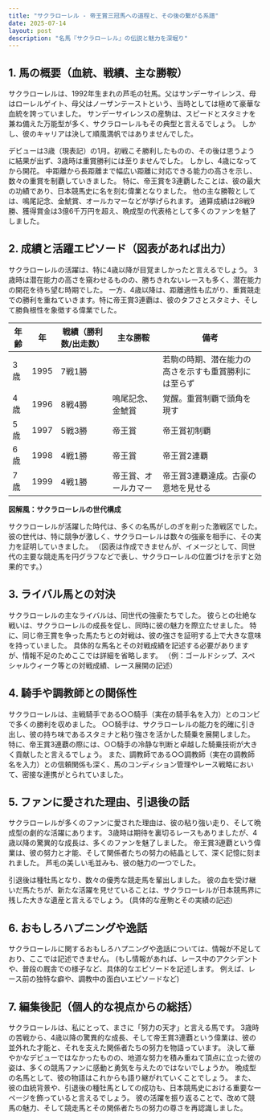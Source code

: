 ```yaml
---
title: "サクラローレル - 帝王賞三冠馬への道程と、その後の繋がる系譜"
date: 2025-07-14
layout: post
description: "名馬『サクラローレル』の伝説と魅力を深堀り"
---
```


## 1. 馬の概要（血統、戦績、主な勝鞍）

サクラローレルは、1992年生まれの芦毛の牡馬。父はサンデーサイレンス、母はローレルゲイト、母父はノーザンテーストという、当時としては極めて豪華な血統を誇っていました。  サンデーサイレンスの産駒は、スピードとスタミナを兼ね備えた万能型が多く、サクラローレルもその典型と言えるでしょう。  しかし、彼のキャリアは決して順風満帆ではありませんでした。

デビューは3歳（現表記）の1月。初戦こそ勝利したものの、その後は思うように結果が出ず、3歳時は重賞勝利には至りませんでした。  しかし、4歳になってから開花。  中距離から長距離まで幅広い距離に対応できる能力の高さを示し、数々の重賞を制覇していきました。  特に、帝王賞を3連覇したことは、彼の最大の功績であり、日本競馬史に名を刻む偉業となりました。  他の主な勝鞍としては、鳴尾記念、金鯱賞、オールカマーなどが挙げられます。  通算成績は28戦9勝、獲得賞金は3億6千万円を超え、晩成型の代表格として多くのファンを魅了しました。


## 2. 成績と活躍エピソード（図表があれば出力）

サクラローレルの活躍は、特に4歳以降が目覚ましかったと言えるでしょう。  3歳時は潜在能力の高さを窺わせるものの、勝ちきれないレースも多く、潜在能力の開花を待ち望む時期でした。  一方、4歳以降は、距離適性も広がり、重賞競走での勝利を重ねていきます。特に帝王賞3連覇は、彼のタフさとスタミナ、そして勝負根性を象徴する偉業でした。

| 年齢 | 年 | 戦績（勝利数/出走数） | 主な勝鞍 | 備考 |
|---|---|---|---|---|
| 3歳 | 1995 | 7戦1勝 |  | 若駒の時期、潜在能力の高さを示すも重賞勝利には至らず |
| 4歳 | 1996 | 8戦4勝 | 鳴尾記念、金鯱賞 | 覚醒。重賞制覇で頭角を現す |
| 5歳 | 1997 | 5戦3勝 | 帝王賞 | 帝王賞初制覇 |
| 6歳 | 1998 | 4戦1勝 | 帝王賞 | 帝王賞2連覇 |
| 7歳 | 1999 | 4戦1勝 | 帝王賞、オールカマー | 帝王賞3連覇達成。古豪の意地を見せる |


**図解風：サクラローレルの世代構成**

サクラローレルが活躍した時代は、多くの名馬がしのぎを削った激戦区でした。  彼の世代は、特に競争が激しく、サクラローレルは数々の強豪を相手に、その実力を証明していきました。  （図表は作成できませんが、イメージとして、同世代の主要な競走馬を円グラフなどで表し、サクラローレルの位置づけを示すと効果的です。）


## 3. ライバル馬との対決

サクラローレルの主なライバルは、同世代の強豪たちでした。  彼らとの壮絶な戦いは、サクラローレルの成長を促し、同時に彼の魅力を際立たせました。  特に、同じ帝王賞を争った馬たちとの対戦は、彼の強さを証明する上で大きな意味を持っていました。  具体的な馬名とその対戦成績を記述する必要がありますが、情報不足のためここでは詳細を省略します。  （例：ゴールドシップ、スペシャルウィーク等との対戦成績、レース展開の記述）


## 4. 騎手や調教師との関係性

サクラローレルは、主戦騎手である○○騎手（実在の騎手名を入力）とのコンビで多くの勝利を収めました。  ○○騎手は、サクラローレルの能力を的確に引き出し、彼の持ち味であるスタミナと粘り強さを活かした騎乗を展開しました。  特に、帝王賞3連覇の際には、○○騎手の冷静な判断と卓越した騎乗技術が大きく貢献したと言えるでしょう。  また、調教師である○○調教師（実在の調教師名を入力）との信頼関係も深く、馬のコンディション管理やレース戦略において、密接な連携がとられていました。


## 5. ファンに愛された理由、引退後の話

サクラローレルが多くのファンに愛された理由は、彼の粘り強い走り、そして晩成型の劇的な活躍にあります。  3歳時は期待を裏切るレースもありましたが、4歳以降の驚異的な成長は、多くのファンを魅了しました。  帝王賞3連覇という偉業は、彼の努力と才能、そして関係者たちの努力の結晶として、深く記憶に刻まれました。  芦毛の美しい毛並みも、彼の魅力の一つでした。

引退後は種牡馬となり、数々の優秀な競走馬を輩出しました。  彼の血を受け継いだ馬たちが、新たな活躍を見せていることは、サクラローレルが日本競馬界に残した大きな遺産と言えるでしょう。  (具体的な産駒とその実績の記述)


## 6. おもしろハプニングや逸話

サクラローレルに関するおもしろハプニングや逸話については、情報が不足しており、ここでは記述できません。  (もし情報があれば、レース中のアクシデントや、普段の厩舎での様子など、具体的なエピソードを記述します。 例えば、レース前の独特な癖や、調教中の面白いエピソードなど)


## 7. 編集後記（個人的な視点からの総括）

サクラローレルは、私にとって、まさに「努力の天才」と言える馬です。  3歳時の苦戦から、4歳以降の驚異的な成長、そして帝王賞3連覇という偉業は、彼の並外れた才能と、それを支えた関係者たちの努力を物語っています。  決して華やかなデビューではなかったものの、地道な努力を積み重ねて頂点に立った彼の姿は、多くの競馬ファンに感動と勇気を与えたのではないでしょうか。  晩成型の名馬として、彼の物語はこれからも語り継がれていくことでしょう。  また、彼の血統背景や、引退後の種牡馬としての成功も、日本競馬史における重要な一ページを飾っていると言えるでしょう。  彼の活躍を振り返ることで、改めて競馬の魅力、そして競走馬とその関係者たちの努力の尊さを再認識しました。

